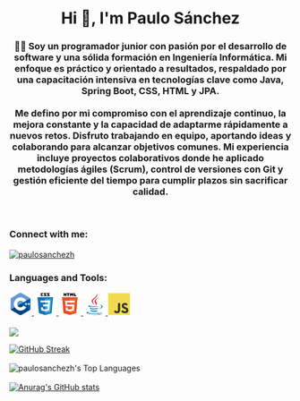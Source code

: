 <h1 align="center">Hi 👋, I'm Paulo Sánchez</h1>
<h3 align="center">👨‍💻 Soy un programador junior con pasión por el desarrollo de software y una sólida formación en Ingeniería Informática. Mi enfoque es práctico y orientado a resultados, respaldado por una capacitación intensiva en tecnologías clave como Java, Spring Boot, CSS, HTML y JPA. <br> <br> Me defino por mi compromiso con el aprendizaje continuo, la mejora constante y la capacidad de adaptarme rápidamente a nuevos retos. Disfruto trabajando en equipo, aportando ideas y colaborando para alcanzar objetivos comunes. Mi experiencia incluye proyectos colaborativos donde he aplicado metodologías ágiles (Scrum), control de versiones con Git y gestión eficiente del tiempo para cumplir plazos sin sacrificar calidad.</h3>
<br>

<h3 align="left">Connect with me:</h3>
<p align="left">
<a href="https://linkedin.com/in/paulosanchezh" target="blank"><img align="center" src="https://raw.githubusercontent.com/rahuldkjain/github-profile-readme-generator/master/src/images/icons/Social/linked-in-alt.svg" alt="paulosanchezh" height="30" width="40" /></a>
</p>
<h3 align="left">Languages and Tools:</h3>
<p align="left"> </a> <a href="https://www.w3schools.com/cpp/" target="_blank" rel="noreferrer"> <img src="https://raw.githubusercontent.com/devicons/devicon/master/icons/cplusplus/cplusplus-original.svg" alt="cplusplus" width="40" height="40"/> </a> <a href="https://www.w3schools.com/css/" target="_blank" rel="noreferrer"> <img src="https://raw.githubusercontent.com/devicons/devicon/master/icons/css3/css3-original-wordmark.svg" alt="css3" width="40" height="40"/> </a> <a href="https://www.w3.org/html/" target="_blank" rel="noreferrer"> <img src="https://raw.githubusercontent.com/devicons/devicon/master/icons/html5/html5-original-wordmark.svg" alt="html5" width="40" height="40"/> </a> <a href="https://www.java.com" target="_blank" rel="noreferrer"> <img src="https://raw.githubusercontent.com/devicons/devicon/master/icons/java/java-original.svg" alt="java" width="40" height="40"/> </a> <a href="https://developer.mozilla.org/en-US/docs/Web/JavaScript" target="_blank" rel="noreferrer"> <img src="https://raw.githubusercontent.com/devicons/devicon/master/icons/javascript/javascript-original.svg" alt="javascript" width="40" height="40"/> </a> </p+>
<br> <br>

<a href="https://github.com/anuraghazra/github-readme-stats">
  <img height=200 align="center" src="https://streak-stats.demolab.com?user=paulosanchezh&theme=highcontrast" />
</a>
  
[![GitHub Streak](https://streak-stats.demolab.com?user=paulosanchezh&theme=highcontrast)](https://git.io/streak-stats)
<br> <br>
![paulosanchezh's Top Languages](https://github-readme-stats.vercel.app/api/top-langs/?username=paulosanchezh&theme=highcontrast&show_icons=true&hide_border=true&layout=compact)
<br> <br>
[![Anurag's GitHub stats](https://github-readme-stats.vercel.app/api?username=paulosanchezh&theme=transparent)](https://github.com/anuraghazra/github-readme-stats)

  







